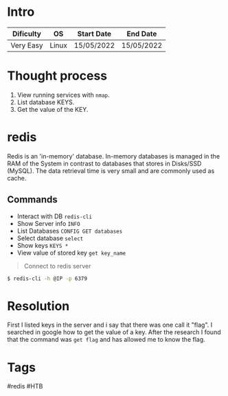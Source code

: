# Intro
| Dificulty | OS | Start Date | End Date |
|---|---|---|---|
| Very Easy | Linux | 15/05/2022 | 15/05/2022 | 


# Thought process
1. View running services with `nmap`.
2. List database KEYS.
3. Get the value of the KEY.


# redis
Redis is an 'in-memory' database. In-memory databases is managed in the RAM of the System in contrast to databases that stores in Disks/SSD (MySQL). 
The data retrieval time is very small and are commonly used as cache.

## Commands
- Interact with DB `redis-cli`
- Show Server info `INFO`
- List Databases `CONFIG GET databases`
- Select database `select`
- Show keys `KEYS *`
- View value of stored key `get key_name`

> Connect to redis server
```bash
$ redis-cli -h @IP -p 6379
```


# Resolution
First I listed keys in the server and i say that there was one call it "flag".
I searched in google how to get the value of a key. After the research I found that the command was `get flag` and has allowed me to know the flag.


# Tags
#redis #HTB 
